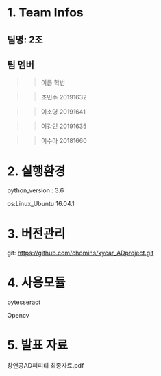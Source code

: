 # 1. Team Infos

## 팀명: 2조

## 팀 멤버

>> 이름	   학번

>> 조민수 20191632

>> 이소영	20191641

>> 이강민	20191635	

>> 이수아 20181660 


# 2. 실행환경

python_version : 3.6

os:Linux_Ubuntu 16.04.1


# 3. 버전관리

git: https://github.com/chomins/xycar_ADproject.git


# 4. 사용모듈

pytesseract

Opencv

# 5. 발표 자료

창연공AD피피티 최종자료.pdf
